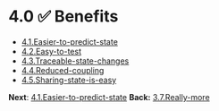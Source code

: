 # 4.0 ✅ Benefits

- [4.1.Easier-to-predict-state](4.1.Easier-to-predict-state.md)
- [4.2.Easy-to-test](4.2.Easy-to-test.md)
- [4.3.Traceable-state-changes](4.3.Traceable-state-changes.md)
- [4.4.Reduced-coupling](4.4.Reduced-coupling.md)
- [4.5.Sharing-state-is-easy](4.5.Sharing-state-is-easy.md)

**Next**: [4.1.Easier-to-predict-state](4.1.Easier-to-predict-state.md)
**Back:** [3.7.Really-more](3.7.Really-more.md)


